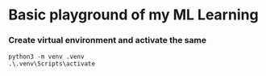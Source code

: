 # Basic playground of my ML Learning

### Create virtual environment and activate the same
```python3 -m venv .venv```
<br/>
```.\.venv\Scripts\activate```
<br/>
